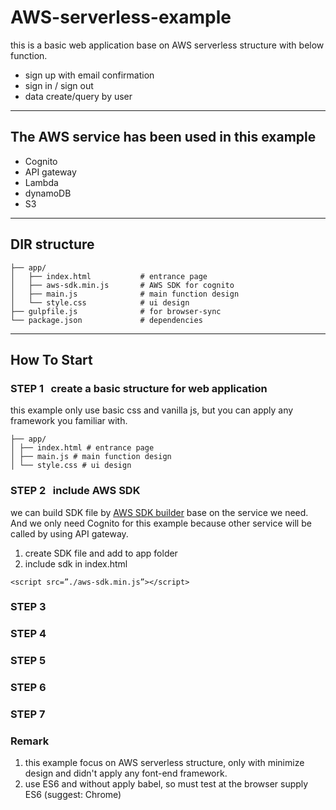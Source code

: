 # AWS-serverless-example
this is a basic web application base on AWS serverless structure with below function.
- sign up with email confirmation
- sign in / sign out
- data create/query by user
---
## The AWS service has been used in this example 
- Cognito
- API gateway
- Lambda
- dynamoDB
- S3
---
## DIR structure
```
├── app/
│   ├── index.html           # entrance page
│   ├── aws-sdk.min.js       # AWS SDK for cognito
│   ├── main.js              # main function design 
│   └── style.css            # ui design
├── gulpfile.js              # for browser-sync
└── package.json             # dependencies
```
---
## How To Start
### <b>STEP 1 &nbsp;</b> create a basic structure for web application
this example only use basic css and vanilla js, but you can apply any framework you familiar with.
```
├── app/
│ ├── index.html # entrance page
│ ├── main.js # main function design
│ └── style.css # ui design
```
### <b>STEP 2 &nbsp;</b> include AWS SDK
we can build SDK file by [AWS SDK builder](https://sdk.amazonaws.com/builder/js/) base on the service we need.<br>
And we only need Cognito for this example because other service will be called by using API gateway.
1. create SDK file and add to app folder
2. include sdk in index.html
```
<script src=”./aws-sdk.min.js”></script>
```
### <b>STEP 3 &nbsp;</b> 
### <b>STEP 4 &nbsp;</b> 
### <b>STEP 5 &nbsp;</b> 
### <b>STEP 6 &nbsp;</b> 
### <b>STEP 7 &nbsp;</b> 


### Remark
1. this example focus on AWS serverless structure, only with minimize design and didn't apply any font-end framework.
2. use ES6 and without apply babel, so must test at the browser supply ES6 (suggest: Chrome)